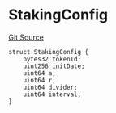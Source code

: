 # StakingConfig
[Git Source](https://github.com/nayms/contracts-v3/blob/0aa70a4d39a9875c02cd43cc38c09012f52d800e/src/shared/FreeStructs.sol)


```solidity
struct StakingConfig {
    bytes32 tokenId;
    uint256 initDate;
    uint64 a;
    uint64 r;
    uint64 divider;
    uint64 interval;
}
```


